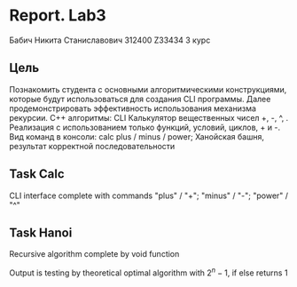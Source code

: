 # Report. Lab3
Бабич Никита Станиславович 312400 Z33434 3 курс

## Цель
Познакомить студента с основными алгоритмическими конструкциями, которые будут
использоваться для создания CLI программы. Далее продемонстрировать
эффективность использования механизма рекурсии.
С++ алгоритмы: CLI Калькулятор вещественных чисел +, -, ^, . Реализация с
использованием только функций, условий, циклов, + и -. Вид команд в консоли: calc
plus / minus / power; Ханойская башня, результат корректной последовательности

## Task Calc

CLI interface complete with commands "plus" / "+"; "minus" / "-"; "power" / "^"

## Task Hanoi

Recursive algorithm complete by void function

Output is testing by theoretical optimal algorithm with $2^n - 1$, if else returns 1